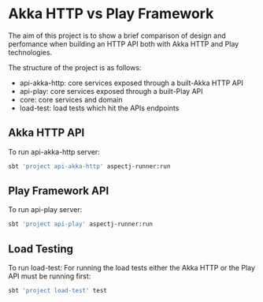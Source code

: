 # Akka HTTP vs Play Framework

The aim of this project is to show a brief comparison of design and perfomance when building an HTTP API both with Akka HTTP and Play technologies.

The structure of the project is as follows:
- api-akka-http: core services exposed through a built-Akka HTTP API
- api-play: core services exposed through a built-Play API
- core: core services and domain
- load-test: load tests which hit the APIs endpoints

## Akka HTTP API
To run api-akka-http server:

```sh
sbt 'project api-akka-http' aspectj-runner:run
```

## Play Framework API
To run api-play server:

```sh
sbt 'project api-play' aspectj-runner:run
```
## Load Testing
To run load-test:
For running the load tests either the Akka HTTP or the Play API must be running first:
```sh
sbt 'project load-test' test
```
